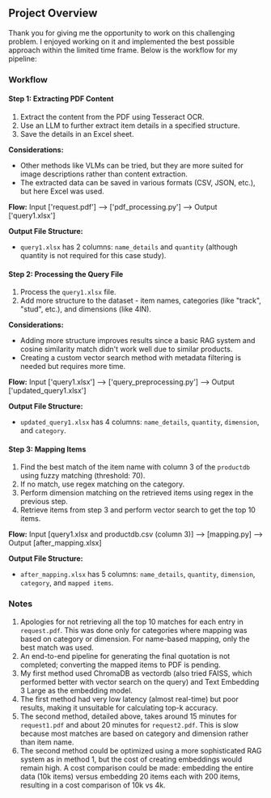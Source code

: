 ## Project Overview

Thank you for giving me the opportunity to work on this challenging problem. I enjoyed working on it and implemented the best possible approach within the limited time frame. Below is the workflow for my pipeline:

### Workflow

#### Step 1: Extracting PDF Content
1. Extract the content from the PDF using Tesseract OCR.
2. Use an LLM to further extract item details in a specified structure.
3. Save the details in an Excel sheet.

**Considerations:**
- Other methods like VLMs can be tried, but they are more suited for image descriptions rather than content extraction.
- The extracted data can be saved in various formats (CSV, JSON, etc.), but here Excel was used.

**Flow:**
Input ['request.pdf'] --> ['pdf_processing.py'] --> Output ['query1.xlsx']

**Output File Structure:**
- `query1.xlsx` has 2 columns: `name_details` and `quantity` (although quantity is not required for this case study).

#### Step 2: Processing the Query File
1. Process the `query1.xlsx` file.
2. Add more structure to the dataset - item names, categories (like "track", "stud", etc.), and dimensions (like 4IN).

**Considerations:**
- Adding more structure improves results since a basic RAG system and cosine similarity match didn't work well due to similar products.
- Creating a custom vector search method with metadata filtering is needed but requires more time.

**Flow:**
Input ['query1.xlsx'] --> ['query_preprocessing.py'] --> Output ['updated_query1.xlsx']

**Output File Structure:**
- `updated_query1.xlsx` has 4 columns: `name_details`, `quantity`, `dimension`, and `category`.

#### Step 3: Mapping Items
1. Find the best match of the item name with column 3 of the `productdb` using fuzzy matching (threshold: 70).
2. If no match, use regex matching on the category.
3. Perform dimension matching on the retrieved items using regex in the previous step.
4. Retrieve items from step 3 and perform vector search to get the top 10 items.

**Flow:**
Input [query1.xlsx and productdb.csv (column 3)] --> [mapping.py] --> Output [after_mapping.xlsx]

**Output File Structure:**
- `after_mapping.xlsx` has 5 columns: `name_details`, `quantity`, `dimension`, `category`, and `mapped items`.

### Notes

1. Apologies for not retrieving all the top 10 matches for each entry in `request.pdf`. This was done only for categories where mapping was based on category or dimension. For name-based mapping, only the best match was used.
2. An end-to-end pipeline for generating the final quotation is not completed; converting the mapped items to PDF is pending.
3. My first method used ChromaDB as vectordb (also tried FAISS, which performed better with vector search on the query) and Text Embedding 3 Large as the embedding model.
4. The first method had very low latency (almost real-time) but poor results, making it unsuitable for calculating top-k accuracy.
5. The second method, detailed above, takes around 15 minutes for `request1.pdf` and about 20 minutes for `request2.pdf`. This is slow because most matches are based on category and dimension rather than item name.
6. The second method could be optimized using a more sophisticated RAG system as in method 1, but the cost of creating embeddings would remain high. A cost comparison could be made: embedding the entire data (10k items) versus embedding 20 items each with 200 items, resulting in a cost comparison of 10k vs 4k.

